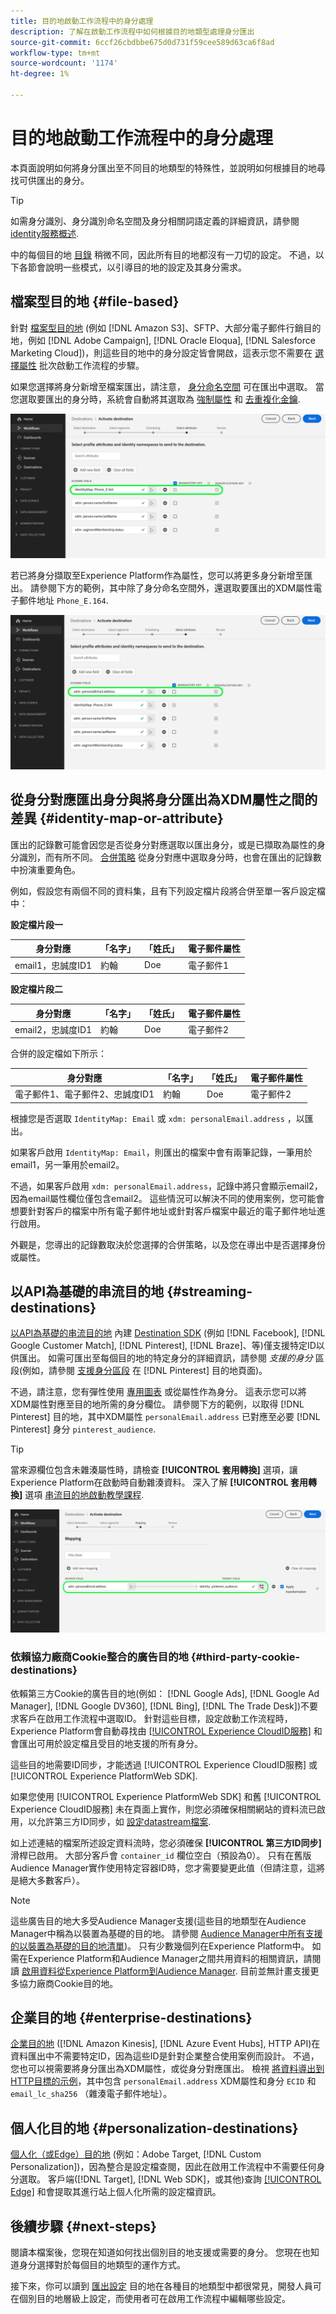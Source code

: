 ```yaml
---
title: 目的地啟動工作流程中的身分處理
description: 了解在啟動工作流程中如何根據目的地類型處理身分匯出
source-git-commit: 6ccf26cbdbbe675d0d731f59cee589d63ca6f8ad
workflow-type: tm+mt
source-wordcount: '1174'
ht-degree: 1%

---
```


# 目的地啟動工作流程中的身分處理

本頁面說明如何將身分匯出至不同目的地類型的特殊性，並說明如何根據目的地尋找可供匯出的身分。

>[!TIP]
>
> 如需身分識別、身分識別命名空間及身分相關詞語定義的詳細資訊，請參閱 [identity服務概述](/help/identity-service/home.md).

中的每個目的地 [目錄](/help/destinations/catalog/overview.md) 稍微不同，因此所有目的地都沒有一刀切的設定。 不過，以下各節會說明一些模式，以引導目的地的設定及其身分需求。

## 檔案型目的地 {#file-based}

針對 [檔案型目的地](/help/destinations/destination-types.md#file-based) (例如 [!DNL Amazon S3]、SFTP、大部分電子郵件行銷目的地，例如 [!DNL Adobe Campaign], [!DNL Oracle Eloqua], [!DNL Salesforce Marketing Cloud])，則這些目的地中的身分設定皆會開啟，這表示您不需要在 [選擇屬性](/help/destinations/ui/activate-batch-profile-destinations.md#select-attributes) 批次啟動工作流程的步驟。

如果您選擇將身分新增至檔案匯出，請注意， [身分命名空間](/help/identity-service/ui/identity-graph-viewer.md#access-identity-graph-viewer) 可在匯出中選取。 當您選取要匯出的身分時，系統會自動將其選取為 [強制屬性](/help/destinations/ui/activate-batch-profile-destinations.md#mandatory-attributes) 和 [去重複化金鑰](/help/destinations/ui/activate-batch-profile-destinations.md#deduplication-keys).

![選作強制屬性和重複資料刪除索引鍵的身分。](/help/destinations/assets/how-destinations-work/selected-identity.png)

若已將身分擷取至Experience Platform作為屬性，您可以將更多身分新增至匯出。 請參閱下方的範例，其中除了身分命名空間外，還選取要匯出的XDM屬性電子郵件地址 `Phone_E.164`.

![選取要匯出的電子郵件地址屬性範例。](/help/destinations/assets/how-destinations-work/email-selected.png)

## 從身分對應匯出身分與將身分匯出為XDM屬性之間的差異 {#identity-map-or-attribute}

匯出的記錄數可能會因您是否從身分對應選取以匯出身分，或是已擷取為屬性的身分識別，而有所不同。 [合併策略](/help/profile/merge-policies/overview.md) 從身分對應中選取身分時，也會在匯出的記錄數中扮演重要角色。

例如，假設您有兩個不同的資料集，且有下列設定檔片段將合併至單一客戶設定檔中：

**設定檔片段一**

| 身分對應 | 「名字」 | 「姓氏」 | 電子郵件屬性 |
|---------|----------|---------|--------|
| email1，忠誠度ID1 | 約翰 | Doe | 電子郵件1 |


**設定檔片段二**

| 身分對應 | 「名字」 | 「姓氏」 | 電子郵件屬性 |
|---------|----------|---------|--------|
| email2，忠誠度ID1 | 約翰 | Doe | 電子郵件2 |

合併的設定檔如下所示：

| 身分對應 | 「名字」 | 「姓氏」 | 電子郵件屬性 |
|---------|----------|---------|--------|
| 電子郵件1、電子郵件2、忠誠度ID1 | 約翰 | Doe | 電子郵件2 |

根據您是否選取 `IdentityMap: Email` 或 `xdm: personalEmail.address` ，以匯出。

如果客戶啟用 `IdentityMap: Email`，則匯出的檔案中會有兩筆記錄，一筆用於email1，另一筆用於email2。

不過，如果客戶啟用 `xdm: personalEmail.address`，記錄中將只會顯示email2，因為email屬性欄位僅包含email2。 這些情況可以解決不同的使用案例，您可能會想要針對客戶的檔案中所有電子郵件地址或針對客戶檔案中最近的電子郵件地址進行啟用。

外觀是，您導出的記錄數取決於您選擇的合併策略，以及您在導出中是否選擇身份或屬性。

## 以API為基礎的串流目的地 {#streaming-destinations}

[以API為基礎的串流目的地](/help/destinations/destination-types.md#streaming-destination) 內建 [Destination SDK](/help/destinations/destination-sdk/overview.md) (例如 [!DNL Facebook], [!DNL Google Customer Match], [!DNL Pinterest], [!DNL Braze]、等)僅支援特定ID以供匯出。 如需可匯出至每個目的地的特定身分的詳細資訊，請參閱 *支援的身分* 區段(例如，請參閱 [支援身分區段](/help/destinations/catalog/advertising/pinterest.md) 在 [!DNL Pinterest] 目的地頁面)。

不過，請注意，您有彈性使用 [專用圖表](/help/profile/merge-policies/overview.md#id-stitching) 或從屬性作為身分。 這表示您可以將XDM屬性對應至目的地所需的身分欄位。 請參閱下方的範例，以取得 [!DNL Pinterest] 目的地，其中XDM屬性 `personalEmail.address` 已對應至必要 [!DNL Pinterest] 身分 `pinterest_audience`.

>[!TIP]
>
>當來源欄位包含未雜湊屬性時，請檢查 **[!UICONTROL 套用轉換]** 選項，讓Experience Platform在啟動時自動雜湊資料。 深入了解 **[!UICONTROL 套用轉換]** 選項 [串流目的地啟動教學課程](/help/destinations/ui/activate-segment-streaming-destinations.md#apply-transformation).

![對應至Pinterest目的地身分欄位的電子郵件地址屬性範例。](/help/destinations/assets/how-destinations-work/email-mapped-to-identity.png)

### 依賴協力廠商Cookie整合的廣告目的地 {#third-party-cookie-destinations}

依賴第三方Cookie的廣告目的地(例如： [!DNL Google Ads], [!DNL Google Ad Manager], [!DNL Google DV360], [!DNL Bing], [!DNL The Trade Desk])不要求客戶在啟用工作流程中選取ID。 針對這些目標，設定啟動工作流程時，Experience Platform會自動尋找由 [[!UICONTROL Experience CloudID服務]](https://experienceleague.adobe.com/docs/id-service/using/intro/overview.html?lang=zh-Hant) 和會匯出可用於設定檔且受目的地支援的所有身分。

這些目的地需要ID同步，才能透過 [!UICONTROL Experience CloudID服務] 或 [!UICONTROL Experience PlatformWeb SDK].

如果您使用 [!UICONTROL Experience PlatformWeb SDK] 和舊 [!UICONTROL Experience CloudID服務] 未在頁面上實作，則您必須確保相關網站的資料流已啟用，以允許第三方ID同步，如 [設定datastream檔案](/help/edge/datastreams/configure.md#create).

如上述連結的檔案所述設定資料流時，您必須確保 **[!UICONTROL 第三方ID同步]** 滑桿已啟用。 大部分客戶會 `container_id` 欄位空白（預設為0）。 只有在舊版Audience Manager實作使用特定容器ID時，您才需要變更此值（但請注意，這將是絕大多數客戶）。

>[!NOTE]
>
>這些廣告目的地大多受Audience Manager支援(這些目的地類型在Audience Manager中稱為以裝置為基礎的目的地。 請參閱 [Audience Manager中所有支援的以裝置為基礎的目的地清單](https://experienceleague.adobe.com/docs/audience-manager/user-guide/features/destinations/device-based/device-based-destinations-list.html?lang=en))。 只有少數幾個列在Experience Platform中。 如需在Experience Platform和Audience Manager之間共用資料的相關資訊，請閱讀 [啟用資料從Experience Platform到Audience Manager](https://experienceleague.adobe.com/docs/audience-manager/user-guide/implementation-integration-guides/integration-experience-platform/aam-aep-audience-sharing.html?lang=en#enable-aep-to-aam-data). 目前並無計畫支援更多協力廠商Cookie目的地。

## 企業目的地 {#enterprise-destinations}

[企業目的地](/help/destinations/destination-types.md#streaming-profile-export) ([!DNL Amazon Kinesis], [!DNL Azure Event Hubs], HTTP API)在資料匯出中不需要特定ID，因為這些ID是針對企業整合使用案例而設計。 不過，您也可以視需要將身分匯出為XDM屬性，或從身分對應匯出。 檢視 [將資料導出到HTTP目標的示例](/help/destinations/catalog/streaming/http-destination.md#exported-data)，其中包含 `personalEmail.address` XDM屬性和身分 `ECID` 和 `email_lc_sha256` （雜湊電子郵件地址）。

## 個人化目的地 {#personalization-destinations}

[個人化（或Edge）目的地](/help/destinations/destination-types.md#edge-personalization-destinations) (例如：Adobe Target, [!DNL Custom Personalization])，因為整合是設定檔查閱，因此在啟用工作流程中不需要任何身分選取。 客戶端([!DNL Target], [!DNL Web SDK]，或其他)查詢 [[!UICONTROL Edge]](/help/collection/home.md#edge) 和會提取其進行站上個人化所需的設定檔資訊。

<!--
![Table with all supported identities](/help/destinations/assets/how-destinations-work/identities-table.png)

-->

## 後續步驟 {#next-steps}

閱讀本檔案後，您現在知道如何找出個別目的地支援或需要的身分。 您現在也知道身分選擇對於每個目的地類型的運作方式。

接下來，你可以讀到 [匯出設定](/help/destinations/how-destinations-work/destinations-configurations.md) 目的地在各種目的地類型中都很常見，開發人員可在個別目的地層級上設定，而使用者可在啟用工作流程中編輯哪些設定。